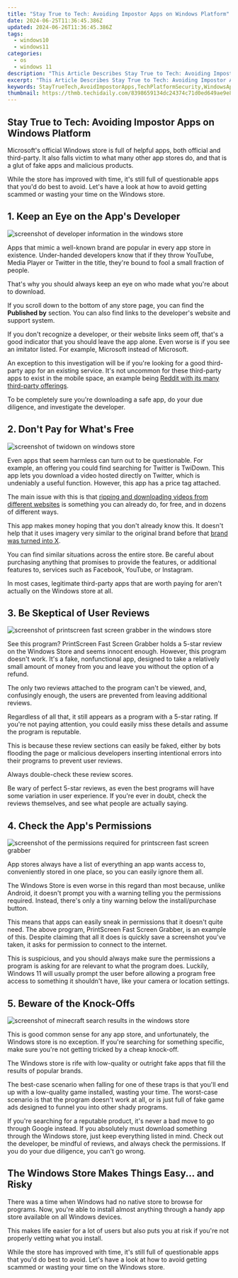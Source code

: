 ```yaml
---
title: "Stay True to Tech: Avoiding Impostor Apps on Windows Platform"
date: 2024-06-25T11:36:45.386Z
updated: 2024-06-26T11:36:45.386Z
tags:
  - windows10
  - windows11
categories:
  - os
  - windows 11
description: "This Article Describes Stay True to Tech: Avoiding Impostor Apps on Windows Platform"
excerpt: "This Article Describes Stay True to Tech: Avoiding Impostor Apps on Windows Platform"
keywords: StayTrueTech,AvoidImpostorApps,TechPlatformSecurity,WindowsAppIntegrity,FalseImposterWarnings,TrueTechGuard,PlatformAuthenticityCheck
thumbnail: https://thmb.techidaily.com/8398659134dc24374c71d0ed649ae9e802ceefac033bb56636ce9acb89582f53.jpg
---
```


## Stay True to Tech: Avoiding Impostor Apps on Windows Platform

 Microsoft's official Windows store is full of helpful apps, both official and third-party. It also falls victim to what many other app stores do, and that is a glut of fake apps and malicious products.

 While the store has improved with time, it's still full of questionable apps that you'd do best to avoid. Let's have a look at how to avoid getting scammed or wasting your time on the Windows store.

## 1\. Keep an Eye on the App's Developer

![screenshot of developer information in the windows store](https://static1.makeuseofimages.com/wordpress/wp-content/uploads/2023/09/screenshot_of_developer_information_in_microsoft_store.jpg)

 Apps that mimic a well-known brand are popular in every app store in existence. Under-handed developers know that if they throw YouTube, Media Player or Twitter in the title, they're bound to fool a small fraction of people.

 That's why you should always keep an eye on who made what you're about to download.

 If you scroll down to the bottom of any store page, you can find the **Published by** section. You can also find links to the developer's website and support system.

 If you don't recognize a developer, or their website links seem off, that's a good indicator that you should leave the app alone. Even worse is if you see an imitator listed. For example, Microsoft instead of Microsoft.

 An exception to this investigation will be if you're looking for a good third-party app for an existing service. It's not uncommon for these third-party apps to exist in the mobile space, an example being [Reddit with its many third-party offerings](https://www.makeuseof.com/tag/best-reddit-apps-android/).

 To be completely sure you're downloading a safe app, do your due diligence, and investigate the developer.

## 2\. Don't Pay for What's Free

![screenshot of twidown on windows store](https://static1.makeuseofimages.com/wordpress/wp-content/uploads/2023/09/screenshot_of_paid_twitter_app_on_windows_sotre.jpg)

 Even apps that seem harmless can turn out to be questionable. For example, an offering you could find searching for Twitter is TwiDown. This app lets you download a video hosted directly on Twitter, which is undeniably a useful function. However, this app has a price tag attached.

 The main issue with this is that [ripping and downloading videos from different websites](https://www.makeuseof.com/tag/18-free-ways-to-download-any-video-off-the-internet/) is something you can already do, for free, and in dozens of different ways.

 This app makes money hoping that you don't already know this. It doesn't help that it uses imagery very similar to the original brand before that [brand was turned into X](https://www.makeuseof.com/musk-begins-twitter-transition-to-x/).

 You can find similar situations across the entire store. Be careful about purchasing anything that promises to provide the features, or additional features to, services such as Facebook, YouTube, or Instagram.

 In most cases, legitimate third-party apps that are worth paying for aren't actually on the Windows store at all.

## 3\. Be Skeptical of User Reviews

![screenshot of printscreen fast screen grabber in the windows store](https://static1.makeuseofimages.com/wordpress/wp-content/uploads/2023/09/screenshot_of_printscreenfastscreengrabber_in_windows_store.jpg)

 See this program? PrintScreen Fast Screen Grabber holds a 5-star review on the Windows Store and seems innocent enough. However, this program doesn't work. It's a fake, nonfunctional app, designed to take a relatively small amount of money from you and leave you without the option of a refund.

 The only two reviews attached to the program can't be viewed, and, confusingly enough, the users are prevented from leaving additional reviews.

 Regardless of all that, it still appears as a program with a 5-star rating. If you're not paying attention, you could easily miss these details and assume the program is reputable.

 This is because these review sections can easily be faked, either by bots flooding the page or malicious developers inserting intentional errors into their programs to prevent user reviews.

 Always double-check these review scores.

 Be wary of perfect 5-star reviews, as even the best programs will have some variation in user experience. If you're ever in doubt, check the reviews themselves, and see what people are actually saying.

## 4\. Check the App's Permissions

![screenshot of the permissions required for printscreen fast screen grabber](https://static1.makeuseofimages.com/wordpress/wp-content/uploads/2023/09/screenshot_of_printscreenfastscreengrabber_program_information.jpg)

 App stores always have a list of everything an app wants access to, conveniently stored in one place, so you can easily ignore them all.

 The Windows Store is even worse in this regard than most because, unlike Android, it doesn't prompt you with a warning telling you the permissions required. Instead, there's only a tiny warning below the install/purchase button.

 This means that apps can easily sneak in permissions that it doesn't quite need. The above program, PrintScreen Fast Screen Grabber, is an example of this. Despite claiming that all it does is quickly save a screenshot you've taken, it asks for permission to connect to the internet.

 This is suspicious, and you should always make sure the permissions a program is asking for are relevant to what the program does. Luckily, Windows 11 will usually prompt the user before allowing a program free access to something it shouldn't have, like your camera or location settings.

## 5\. Beware of the Knock-Offs

![screenshot of minecraft search results in the windows store](https://static1.makeuseofimages.com/wordpress/wp-content/uploads/2023/09/screenshot_of_minecraft_search_in_windows_store.jpg)

 This is good common sense for any app store, and unfortunately, the Windows store is no exception. If you're searching for something specific, make sure you're not getting tricked by a cheap knock-off.

 The Windows store is rife with low-quality or outright fake apps that fill the results of popular brands.

 The best-case scenario when falling for one of these traps is that you'll end up with a low-quality game installed, wasting your time. The worst-case scenario is that the program doesn't work at all, or is just full of fake game ads designed to funnel you into other shady programs.

 If you're searching for a reputable product, it's never a bad move to go through Google instead. If you absolutely must download something through the Windows store, just keep everything listed in mind. Check out the developer, be mindful of reviews, and always check the permissions. If you do your due diligence, you can't go wrong.

## The Windows Store Makes Things Easy... and Risky

 There was a time when Windows had no native store to browse for programs. Now, you're able to install almost anything through a handy app store available on all Windows devices.

 This makes life easier for a lot of users but also puts you at risk if you're not properly vetting what you install.

 While the store has improved with time, it's still full of questionable apps that you'd do best to avoid. Let's have a look at how to avoid getting scammed or wasting your time on the Windows store.



<ins class="adsbygoogle"
      style="display:block"
      data-ad-client="ca-pub-7571918770474297"
      data-ad-slot="8358498916"
      data-ad-format="auto"
      data-full-width-responsive="true"></ins>